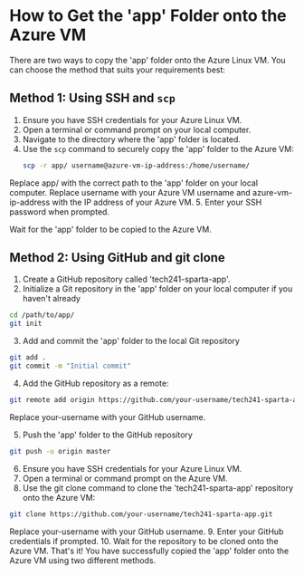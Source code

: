 # How to Get the 'app' Folder onto the Azure VM

There are two ways to copy the 'app' folder onto the Azure Linux VM. You can choose the method that suits your requirements best:

## Method 1: Using SSH and `scp`

1. Ensure you have SSH credentials for your Azure Linux VM.
2. Open a terminal or command prompt on your local computer.
3. Navigate to the directory where the 'app' folder is located.
4. Use the `scp` command to securely copy the 'app' folder to the Azure VM:
   ```bash
   scp -r app/ username@azure-vm-ip-address:/home/username/
Replace app/ with the correct path to the 'app' folder on your local computer. Replace username with your Azure VM username and azure-vm-ip-address with the IP address of your Azure VM.
5. Enter your SSH password when prompted.

Wait for the 'app' folder to be copied to the Azure VM.

## Method 2: Using GitHub and git clone

1. Create a GitHub repository called 'tech241-sparta-app'.
2. Initialize a Git repository in the 'app' folder on your local computer if you haven't already

```bash
cd /path/to/app/
git init
```
3. Add and commit the 'app' folder to the local Git repository
```bash
git add .
git commit -m "Initial commit"
```
4. Add the GitHub repository as a remote:
```bash
git remote add origin https://github.com/your-username/tech241-sparta-app.git

```
Replace your-username with your GitHub username.

5. Push the 'app' folder to the GitHub repository
```bash
git push -u origin master

```
6. Ensure you have SSH credentials for your Azure Linux VM.
7. Open a terminal or command prompt on the Azure VM.
8. Use the git clone command to clone the 'tech241-sparta-app' repository onto the Azure VM:
```bash
git clone https://github.com/your-username/tech241-sparta-app.git

```
Replace your-username with your GitHub username. 
9. Enter your GitHub credentials if prompted.
10. Wait for the repository to be cloned onto the Azure VM.
That's it! You have successfully copied the 'app' folder onto the Azure VM using two different methods.
